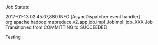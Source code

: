 Job Status:

2017-01-13 02:45:07,880 INFO [AsyncDispatcher event handler] org.apache.hadoop.mapreduce.v2.app.job.impl.JobImpl: job_XXX Job Transitioned from COMMITTING to SUCCEEDED


Testing
